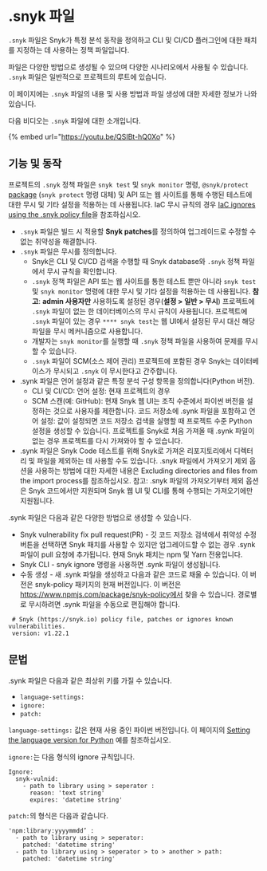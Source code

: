 # .snyk 파일

`.snyk` 파일은 Snyk가 특정 분석 동작을 정의하고 CLI 및 CI/CD 플러그인에 대한 패치를 지정하는 데 사용하는 정책 파일입니다.&#x20;

파일은 다양한 방법으로 생성될 수 있으며 다양한 시나리오에서 사용될 수 있습니다. `.snyk` 파일은 일반적으로 프로젝트의 루트에 있습니다.

이 페이지에는 `.snyk` 파일의 내용 및 사용 방법과 파일 생성에 대한 자세한 정보가 나와 있습니다.

다음 비디오는 `.snyk` 파일에 대한 소개입니다.

{% embed url="https://youtu.be/QSIBt-hQ0Xo" %}

## 기능 및 동작

프로젝트의 `.snyk` 정책 파일은 `snyk test` 및 `snyk monitor` 명령, `@snyk/protect` [package](https://github.com/snyk/cli/tree/master/packages/snyk-protect) (`snyk protect` 명령 대체) 및 API 또는 웹 사이트를 통해 수행된 테스트에 대한 무시 및 기타 설정을 적용하는 데 사용됩니다. IaC 무시 규칙의 경우 [IaC ignores using the .snyk policy file](https://docs.snyk.io/snyk-infrastructure-as-code/snyk-cli-for-infrastructure-as-code/iac-ignores-using-the-.snyk-policy-file)을 참조하십시오.

* `.snyk` 파일은 빌드 시 적용할 **Snyk patches**를 정의하여 업그레이드로 수정할 수 없는 취약성을 해결합니다.
* `.snyk` 파일은 무시를 정의합니다.
  * Snyk은 CLI 및 CI/CD 검색을 수행할 때 Snyk database와 `.snyk` 정책 파일에서 무시 규칙을 확인합니다.
  * `.snyk` 정책 파일은 API 또는 웹 사이트를 통한 테스트 뿐만 아니라 `snyk test` 및 `snyk monitor` 명령에 대한 무시 및 기타 설정을 적용하는 데 사용됩니다. **참고**: **admin 사용자만** 사용하도록 설정된 경우(**설정 > 일반 > 무시**) 프로젝트에 `.snyk` 파일이 없는 한 데이터베이스의 무시 규칙이 사용됩니다. 프로젝트에 `.snyk` 파일이 있는 경우 `**** snyk test`는 웹 UI에서 설정된 무시 대신 해당 파일을 무시 메커니즘으로 사용합니다.
  * 개발자는 `snyk monitor`를 실행할 때 `.snyk` 정책 파일을 사용하여 문제를 무시할 수 있습니다.
  * `.snyk` 파일이 SCM(소스 제어 관리) 프로젝트에 포함된 경우 Snyk는 데이터베이스가 무시되고 `.snyk` 이 무시한다고 간주합니다.
* .synk 파일은 언어 설정과 같은 특정 분석 구성 항목을 정의합니다(Python 버전).
  * CLI 및 CI/CD: 언어 설정: 현재 프로젝트의 경우
  * SCM 스캔(예: GitHub): 현재 Snyk 웹 UI는 조직 수준에서 파이썬 버전을 설정하는 것으로 사용자를 제한합니다. 코드 저장소에 .synk 파일을 포함하고 언어 설정: 값이 설정되면 코드 저장소 검색을 실행할 때 프로젝트 수준 Python 설정을 생성할 수 있습니다. 프로젝트를 Snyk로 처음 가져올 때 .synk 파일이 없는 경우 프로젝트를 다시 가져와야 할 수 있습니다.
* .synk 파일은 Snyk Code 테스트를 위해 Snyk로 가져온 리포지토리에서 디렉터리 및 파일을 제외하는 데 사용할 수도 있습니다. .snyk 파일에서 가져오기 제외 옵션을 사용하는 방법에 대한 자세한 내용은 Excluding directories and files from the import process를 참조하십시오. 참고: .snyk 파일의 가져오기부터 제외 옵션은 Snyk 코드에서만 지원되며 Snyk 웹 UI 및 CLI를 통해 수행되는 가져오기에만 지원됩니다.

.synk 파일은 다음과 같은 다양한 방법으로 생성할 수 있습니다.

* Snyk vulnerability fix pull request(PR) - 깃 코드 저장소 검색에서 취약성 수정 버튼을 선택하면 Snyk 패치를 사용할 수 있지만 업그레이드할 수 없는 경우 .synk 파일이 pull 요청에 추가됩니다. 현재 Snyk 패치는 npm 및 Yarn 전용입니다.
* Snyk CLI - snyk ignore 명령을 사용하면 .synk 파일이 생성됩니다.
* 수동 생성 - 새 .synk 파일을 생성하고 다음과 같은 코드로 채울 수 있습니다. 이 버전은 snyk-policy 패키지의 현재 버전입니다. 이 버전은 https://www.npmjs.com/package/snyk-policy에서 찾을 수 있습니다. 경로별로 무시하려면 .synk 파일을 수동으로 편집해야 합니다.

```
 # Snyk (https://snyk.io) policy file, patches or ignores known vulnerabilities.
 version: v1.22.1
```

## 문법

.synk 파일은 다음과 같은 최상위 키를 가질 수 있습니다.

* `language-settings:`
* `ignore:`
* `patch:`

`language-settings:` 값은 현재 사용 중인 파이썬 버전입니다. 이 페이지의 [Setting the language version for Python](.snyk.md#setting-the-language-version-for-python) 예를 참조하십시오.

`ignore:`는 다음 형식의 ignore 규칙입니다.

```
Ignore:
  snyk-vulnid:
    - path to library using > seperator :
      reason: 'text string'
      expires: 'datetime string'
```

`patch:`의 형식은 다음과 같습니다.

```
'npm:library:yyyymmdd’ :
  - path to library using > seperator:
    patched: 'datetime string'
  - path to library using > seperator > to > another > path:
    patched: 'datetime string'
```

